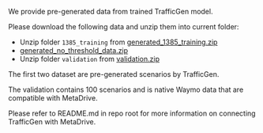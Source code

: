 We provide pre-generated data from trained TrafficGen model.

Please download the following data and unzip them into current folder:

* Unzip folder `1385_training` from [generated_1385_training.zip](https://github.com/metadriverse/metadrive/releases/download/MetaDrive-0.2.5/generated_1385_training.zip)
* [generated_no_threshold_data.zip](https://github.com/metadriverse/metadrive/releases/download/MetaDrive-0.2.5/generated_no_threshold_data.zip)
* Unzip folder `validation` from [validation.zip](https://github.com/metadriverse/metadrive/releases/download/MetaDrive-0.2.5/validation.zip)

The first two dataset are pre-generated scenarios by TrafficGen.

The validation contains 100 scenarios and is native Waymo data that are compatible with MetaDrive.

Please refer to README.md in repo root for more information on connecting TrafficGen with MetaDrive.
